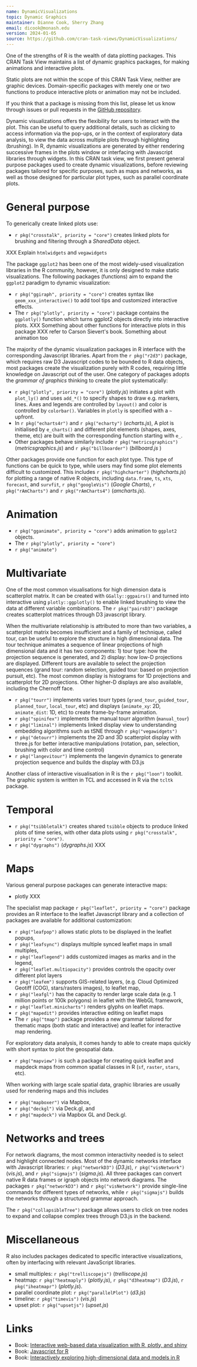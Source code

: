 ```yaml
---
name: DynamicVisualizations
topic: Dynamic Graphics
maintainer: Dianne Cook, Sherry Zhang
email: dicook@monash.edu
version: 2024-01-05
source: https://github.com/cran-task-views/DynamicVisualizations/
---
```


One of the strengths of R is the wealth of data plotting packages. This CRAN Task View maintains a list of dynamic graphics packages, for making animations and interactive plots.

Static plots are not within the scope of this CRAN Task View, neither are graphic devices. Domain-specific packages with merely one or two functions to produce interactive plots or animation may not be included. 

If you think that a package is missing from this list, please let us know through issues or pull requests in the [GitHub repository](https://github.com/cran-task-views/DynamicVisualizations).

Dynamic visualizations offers the flexibility for users to interact with the plot. This can be useful to query additional details, such as clicking to access information via the pop-ups, or in the context of exploratory data analysis, to view the data across multiple plots through highlighting (brushing). In R, dynamic visualizations are generated by either rendering successive frames in the plots window or interfacing with Javascript libraries through widgets. In this CRAN task view, we first present general purpose packages used to create dynamic visualizations, before reviewing packages tailored for specific purposes, such as maps and networks, as well as those designed for particular plot types, such as parallel coordinate plots.


# General purpose

To generically create linked plots use:

- `r pkg("crosstalk", priority = "core")` creates linked plots for brushing and filtering through a *SharedData* object. 

XXX Explain `htmlwidgets` and `vegawidgets`

The package `ggplot2` has been one of the most widely-used visualization libraries in the R community, however, it is only designed to make static visualizations. The following packages (functions) aim to expand the `ggplot2` paradigm to dynamic visualization: 

- `r pkg("ggiraph", priority = "core")` creates syntax like `geom_xxx_interactive()` to add tool tips and customized interactive effects. 
- The `r pkg("plotly", priority = "core")` package contains the `ggplotly()` function which turns ggplot2 objects directly into interactive plots. XXX Something about other functions for interactive plots in this package XXX refer to Carson Sievert's book. Something about animation too

The majority of the dynamic visualization packages in R interface with the corresponding Javascript libraries. Apart from the `r pkg("r2d3")` package, which requires raw D3 Javascript codes to be bounded to R data objects, most packages create the visualization purely with R codes, requiring little knowledge on Javascript out of the user. One category of packages adopts the *grammar of graphics* thinking to create the plot systematically:

- `r pkg("plotly", priority = "core")` (*plotly.js*) initiates a plot with `plot_ly()` and uses `add_*()` to specify shapes to draw e.g. markers, lines. Axes and legends are controlled by `layout()` and color is controlled by `colorbar()`. Variables in `plotly` is specified with a `~` upfront.
- In `r pkg("echarts4r")` and `r pkg("echarty")` (*echarts.js*), A plot is initialised by `e_charts()` and different plot elements (shapes, axes, theme, etc) are built with the corresponding function starting with `e_`.
- Other packages behave similarly include `r pkg("metricsgraphics")` (*metricsgraphics.js*) and `r pkg("billboarder")` (*billboard.js* )
  
Other packages provide one function for each plot type. This type of functions can be quick to type, while users may find some plot elements difficult to customized. This includes `r pkg("highcharter")` (*highcharts.js*) for plotting a range of native R objects, including `data.frame`, `ts`, `xts`, `forecast`, and `survfit`, `r pkg("googleVis")` (*Google Charts*), `r pkg("rAmCharts")` and `r pkg("rAmCharts4")` (*amcharts.js*).

# Animation

- `r pkg("gganimate", priority = "core")` adds animation to `ggplot2` objects. 
- The `r pkg("plotly", priority = "core")`
- `r pkg("animate")`

# Multivariate

One of the most common visualisations for high dimension data is scatterplot matrix. It can be created with `GGally::ggpairs()` and turned into interactive using `plotly::ggplotly()` to enable linked brushing to view the data at different variable combinations. The `r pkg("pairsD3")` package creates scatterplot matrices through D3 javascript library. 

When the multivariate relationship is attributed to more than two variables, a scatterplot matrix becomes insufficient and a family of technique, called tour, can be useful to explore the structure in high dimensional data. The tour technique animates a sequence of linear projections of high dimensional data and it has two components: 1) tour type: how the projection sequence is generated, and 2) display: how low-D projections are displayed. Different tours are available to select the projection sequences (grand tour: random selection, guided tour: based on projection pursuit, etc). The most common display is histograms for 1D projections and scatterplot for 2D projections. Other higher-D displays are also available, including the Chernoff face. 

- `r pkg("tourr")` implements varies tourr types (`grand_tour`, `guided_tour`, `planned_tour`, `local_tour`, etc) and displays (`animate_xy`: 2D, `animate_dist`: 1D, etc) to create frame-by-frame animation. 
- `r pkg("spinifex")` implements the manual tourr algorithm (`manual_tour`)
- `r pkg("liminal")` implements linked display view to understanding embedding algorithms such as tSNE through `r pkg("vegawidgets")`
- `r pkg("detourr")` implements the 2D and 3D scatterplot display with three.js for better interactive manipulations (rotation, pan, selection, brushing with color and time control)
- `r pkg("langevitour")` implements the langevin dynamics to generate projection sequence and builds the display with D3.js

Another class of interactive visualisation in R is the `r pkg("loon")` toolkit. The graphic system is written in TCL and accessed in R via the `tcltk` package. 

# Temporal

- `r pkg("tsibbletalk")` creates shared `tsibble` objects to produce linked plots of time series, with other data plots using `r pkg("crosstalk", priority = "core")`.
- `r pkg("dygraphs")` (*dygraphs.js*) XXX

# Maps

Various general purpose packages can generate interactive maps:

- plotly XXX

The specialist map package `r pkg("leaflet", priority = "core")` package provides an R interface to the leaflet Javascript library and a collection of packages are available for additional customization:

- `r pkg("leafpop")` allows static plots to be displayed in the leaflet popups,
- `r pkg("leafsync")` displays multiple synced leaflet maps in small multiples,
- `r pkg("leaflegend")` adds customized images as marks and in the legend, 
- `r pkg("leaflet.multiopacity")` provides controls the opacity over different plot layers
- `r pkg("leafem")` supports GIS-related layers, (e.g. Cloud Optimized Geotiff (COG), stars/rasters images), to leaflet map,
- `r pkg("leafgl")` has the capacity to render large scale data (e.g. 1 million points or 100k polygons) in leaflet with the WebGL framework,
- `r pkg("leaflet.minicharts")` renders glyphs on leaflet maps.
- `r pkg("mapedit")` provides interactive editing on leaflet maps
- The `r pkg("tmap")` package provides a new grammar tailored for thematic maps (both static and interactive) and leaflet for interactive map rendering.


For exploratory data analysis, it comes handy to able to create maps quickly with short syntax to plot the geospatial data. 

- `r pkg("mapview")` is such a package for creating quick leaflet and mapdeck maps from common spatial classes in R (`sf`, `raster`, `stars`, etc). 

When working with large scale spatial data, graphic libraries are usually used for rendering maps and this includes 

- `r pkg("mapboxer")` via Mapbox, 
- `r pkg("deckgl")` via Deck.gl, and 
- `r pkg("mapdeck")` via Mapbox GL and Deck.gl.



# Networks and trees

For network diagrams, the most common interactivity needed is to select and highlight connected nodes. Most of the dynamic networks interface with Javascript libraries:  `r pkg("networkD3")` (*D3.js*), `r pkg("visNetwork")` (*vis.js*), and `r pkg("sigmajs")` (*sigma.js*). All three packages can convert native R data frames or igraph objects into network diagrams. The packages `r pkg("networkD3")` and `r pkg("visNetwork")` provide single-line commands for different types of networks, while `r pkg("sigmajs")` builds the networks through a structured grammar approach.

The `r pkg("collapsibleTree")` package allows users to click on tree nodes to expand and collapse complex trees through D3.js in the backend.

# Miscellaneous

R also includes packages dedicated to specific interactive visualizations, often by interfacing with relevant JavaScript libraries.

  - small multiples: `r pkg("trelliscopejs")` (*trelliscope.js*) 
  - heatmap: `r pkg("heatmaply")` (*plotly.js*), `r pkg("d3heatmap")` (*D3.js*), `r pkg("iheatmapr")` (*plotly.js*).
  - parallel coordinate plot: `r pkg("parallelPlot")` (*d3.js*)
  - timeline: `r pkg("timevis")` (*vis.js*) 
  - upset plot: `r pkg("upsetjs")` (*upset.js*)
  
# Links

- Book: [Interactive web-based data visualization with R, plotly, and shiny](https://plotly-r.com)
- Book: [Javascript for R](https://book.javascript-for-r.com/)
- Book: [Interactively exploring high-dimensional data and models in R](https://dicook.github.io/mulgar_book/)
